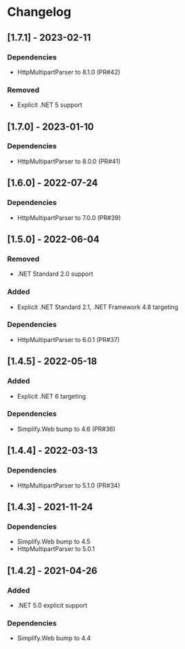 # Changelog

## [1.7.1] - 2023-02-11

### Dependencies

- HttpMultipartParser to 8.1.0 (PR#42)

### Removed

- Explicit .NET 5 support

## [1.7.0] - 2023-01-10

### Dependencies

- HttpMultipartParser to 8.0.0 (PR#41)

## [1.6.0] - 2022-07-24

### Dependencies

- HttpMultipartParser to 7.0.0 (PR#39)

## [1.5.0] - 2022-06-04

### Removed

- .NET Standard 2.0 support

### Added

- Explicit .NET Standard 2.1, .NET Framework 4.8 targeting

### Dependencies

- HttpMultipartParser to 6.0.1 (PR#37)

## [1.4.5] - 2022-05-18

### Added

- Explicit .NET 6 targeting

### Dependencies

- Simplify.Web bump to 4.6 (PR#36)

## [1.4.4] - 2022-03-13

### Dependencies

- HttpMultipartParser to 5.1.0 (PR#34)

## [1.4.3] - 2021-11-24

### Dependencies

- Simplify.Web bump to 4.5
- HttpMultipartParser to 5.0.1

## [1.4.2] - 2021-04-26

### Added

- .NET 5.0 explicit support

### Dependencies

- Simplify.Web bump to 4.4
